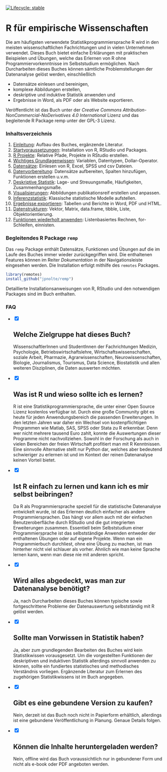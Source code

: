 
<!-- badges: start -->
[![Lifecycle: stable](https://img.shields.io/badge/lifecycle-stable-brightgreen.svg)](https://lifecycle.r-lib.org/articles/stages.html#stable)
<!-- badges: end -->


# R für empirische Wissenschaften

Die am häufigsten verwendete Statistikprogrammiersprache R wird in den meisten wissenschaftlichen Fachrichtungen und in vielen Unternehmen verwendet. Dieses Buch bietet einfache Erklärungen mit praktischen Beispielen und Übungen, welche das Erlernen von R ohne Programmiervorkenntnisse im Selbststudium ermöglichen. Nach Durcharbeiten dieses Buches können sämtliche Problemstellungen der Datenanalyse gelöst werden, einschließlich

- Datensätze einlesen und bereinigen,
- komplexe Abbildungen erstellen,
- deskriptive und induktive Statistik anwenden und
- Ergebnisse in Word, als PDF oder als Website exportieren.

Veröffentlicht ist das Buch unter der *Creative Commons Attribution-NonCommercial-NoDerivatives 4.0 International* Lizenz und das begleitende R Package remp unter der GPL-3 Lizenz.

### Inhaltsverzeichnis

1. [Einleitung](https://r-empirische-wissenschaften.de/buch/intro.html): Aufbau des Buches, ergänzende Literatur.
2. [Startvoraussetzungen](https://r-empirische-wissenschaften.de/buch/start.html): Installation von R, RStudio und Packages.
3. [R Projekte](https://r-empirische-wissenschaften.de/buch/project.html): Relative Pfade, Projekte in RStudio erstellen.
4. [Wichtiges Grundlagenwissen](https://r-empirische-wissenschaften.de/buch/vars.html): Variablen, Datentypen, Dollar-Operator.
5. [Datensätze](https://r-empirische-wissenschaften.de/buch/io.html): Einlesen von R, Excel, SPSS und csv Dateien.
6. [Datenvorbereitung](https://r-empirische-wissenschaften.de/buch/datenvorbereitung.html): Datensätze aufbereiten, Spalten hinzufügen, Funktionen erstellen u.v.m.
7. [Deskriptive Statistik](https://r-empirische-wissenschaften.de/buch/descr.html): Lage- und Streuungsmaße, Häufigkeiten, Zusammenhangsmaße.
8. [Visualisierungen](https://r-empirische-wissenschaften.de/buch/visual.html): Abbildungen publikationsreif erstellen und anpassen.
9. [Inferenzstatistik](https://r-empirische-wissenschaften.de/buch/inductive.html): Klassische statistische Modelle aufstellen.
10. [Ergebnisse exportieren](https://r-empirische-wissenschaften.de/buch/ergebnisse-exportieren.html): Tabellen und Berichte in Word, PDF und HTML.
11. [Datenstrukturen](https://r-empirische-wissenschaften.de/buch/datatypes.html): Vektor, Matrix, data.frame, tibble, Liste, Objektorientierung.
12. [Funktionen wiederholt anwenden](https://r-empirische-wissenschaften.de/buch/iterationmain.html): Listenbasiertes Rechnen, for-Schleifen, einnisten.

### Begleitendes R Package `remp`

Das `remp` Package enthält Datensätze, Funktionen und Übungen auf die im Laufe des Buches immer wieder zurückgegriffen wird. Die enthaltenen Features können im Reiter *Dokumentation* in der Navigationsleiste eingesehen werden. Die Installation erfolgt mithilfe des `remotes` Packages.

```R
library(remotes)
install_github("jpnolte/remp")
```

Detaillierte Installationsanweisungen von R, RStudio und den notwendigen Packages sind im Buch enthalten.

### FAQ

<div id="faq">
  <ul>
    <li>
      <input type="checkbox" checked>
      <i></i>
      <h2>Welche Zielgruppe hat dieses Buch?</h2>
      <p>WissenschaftlerInnen und StudentInnen der Fachrichtungen Medizin, Psychologie, Betriebswirtschaftslehre, Wirtschaftswissenschaften, soziale Arbeit, Pharmazie, Agrarwissenschaften, Neurowissenschaften, Biologie, Journalismus, Tourismus, Data Science, Biostatistik und allen weiteren Disziplinen, die Daten auswerten möchten.</p>
    </li>
     <li>
      <input type="checkbox" checked>
      <i></i>
      <h2>Was ist R und wieso sollte ich es lernen?</h2>
      <p>R ist eine Statistikprogrammiersprache, die unter einer Open Source Lizenz kostenlos verfügbar ist. Durch eine große Community gibt es heute für jeden Anwendungsbereich die passenden Erweiterungen. In den letzten Jahren war daher ein Wechsel von kostenpflichtigen Programmen wie Matlab, SAS, SPSS oder Stata zu R erkennbar. Denn wer nicht mehrere tausend Euro zahlt, konnte die Auswertungen dieser Programme nicht nachvollziehen. Sowohl in der Forschung als auch in vielen Bereichen der freien Wirtschaft profitiert man mit R Kenntnissen. Eine sinnvolle Alternative stellt nur Python dar, welches aber bedeutend schwieriger zu erlernen ist und im Kontext der reinen Datenanalyse keinen Vorteil bietet.</p>
    </li>
     <li>
      <input type="checkbox" checked>
      <i></i>
      <h2>Ist R einfach zu lernen und kann ich es mir selbst beibringen?</h2>
      <p>Da R als Programmiersprache speziell für die statistische Datenanalyse entwickelt wurde, ist das Erlernen deutlich einfacher als andere Programmiersprachen. Das hängt vor allem auch mit der einfachen Benutzeroberfläche durch RStudio und die gut integrierten Erweiterungen zusammen. Essentiell beim Selbststudium einer Programmiersprache ist das selbstständige Anwenden entweder der enthaltenen Übungen oder auf eigene Projekte. Wenn man ein Programmierbuch durchliest, ohne eine Übung zu machen, ist man hinterher nicht viel schlauer als vorher. Ähnlich wie man keine Sprache lernen kann, wenn man diese nie mit anderen spricht. </p>
    </li>
    <li>
      <input type="checkbox" checked>
      <i></i>
      <h2>Wird alles abgedeckt, was man zur Datenanalyse benötigt?</h2>
      <p>Ja, nach Durcharbeiten dieses Buches können typische sowie fortgeschrittene Probleme der Datenauswertung selbstständig mit R gelöst werden. </p>
    </li>
    <li>
      <input type="checkbox" checked>
      <i></i>
      <h2>Sollte man Vorwissen in Statistik haben?</h2>
      <p>Ja, aber zum grundlegenden Bearbeiten des Buches wird kein Statistikwissen vorausgesetzt. Um die vorgestellten Funktionen der deskriptiven und induktiven Statistik allerdings sinnvoll anwenden zu können, sollte ein fundiertes statistisches und methodisches Verständnis vorliegen. Ergänzende Literatur zum Erlernen des zugehörigen Statistikwissens ist im Buch angegeben.
      </p>
    </li>
    <li>
      <input type="checkbox" checked>
      <i></i>
      <h2>Gibt es eine gebundene Version zu kaufen?</h2>
      <p>Nein, derzeit ist das Buch noch nicht in Papierform erhältlich, allerdings ist eine gebundene Veröffentlichung in Planung. Genaue Details folgen. </p>
    </li>
    <li>
      <input type="checkbox" checked>
      <i></i>
      <h2>Können die Inhalte heruntergeladen werden?</h2>
      <p>Nein, offline wird das Buch voraussichtlich nur in gebundener Form und nicht als e-book oder PDF angeboten werden. </p>
    </li>
  </ul>
</div>
